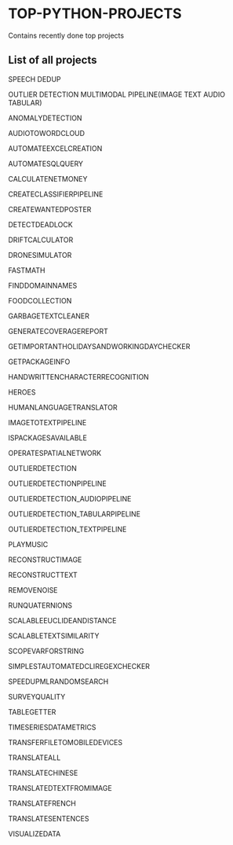 # TOP-PYTHON-PROJECTS
Contains recently done top projects

## List of all projects
SPEECH DEDUP

OUTLIER DETECTION MULTIMODAL PIPELINE(IMAGE TEXT AUDIO TABULAR)

ANOMALYDETECTION

AUDIOTOWORDCLOUD

AUTOMATEEXCELCREATION

AUTOMATESQLQUERY

CALCULATENETMONEY

CREATECLASSIFIERPIPELINE

CREATEWANTEDPOSTER

DETECTDEADLOCK

DRIFTCALCULATOR

DRONESIMULATOR

FASTMATH

FINDDOMAINNAMES

FOODCOLLECTION

GARBAGETEXTCLEANER

GENERATECOVERAGEREPORT

GETIMPORTANTHOLIDAYSANDWORKINGDAYCHECKER

GETPACKAGEINFO

HANDWRITTENCHARACTERRECOGNITION

HEROES

HUMANLANGUAGETRANSLATOR

IMAGETOTEXTPIPELINE

ISPACKAGESAVAILABLE

OPERATESPATIALNETWORK

OUTLIERDETECTION

OUTLIERDETECTIONPIPELINE

OUTLIERDETECTION_AUDIOPIPELINE

OUTLIERDETECTION_TABULARPIPELINE

OUTLIERDETECTION_TEXTPIPELINE

PLAYMUSIC

RECONSTRUCTIMAGE

RECONSTRUCTTEXT

REMOVENOISE

RUNQUATERNIONS

SCALABLEEUCLIDEANDISTANCE

SCALABLETEXTSIMILARITY

SCOPEVARFORSTRING

SIMPLESTAUTOMATEDCLIREGEXCHECKER

SPEEDUPMLRANDOMSEARCH

SURVEYQUALITY

TABLEGETTER

TIMESERIESDATAMETRICS

TRANSFERFILETOMOBILEDEVICES

TRANSLATEALL

TRANSLATECHINESE

TRANSLATEDTEXTFROMIMAGE

TRANSLATEFRENCH

TRANSLATESENTENCES

VISUALIZEDATA
